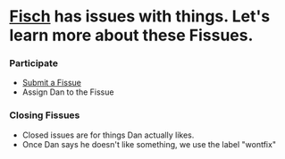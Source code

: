 # [Fisch](https://github.com/danfischer87) has issues with things. Let's learn more about these Fissues.

### Participate
- [Submit a Fissue](https://github.com/rachelslurs/danfissues/issues/new)
- Assign Dan to the Fissue

### Closing Fissues
- Closed issues are for things Dan actually likes.
- Once Dan says he doesn't like something, we use the label "wontfix"
